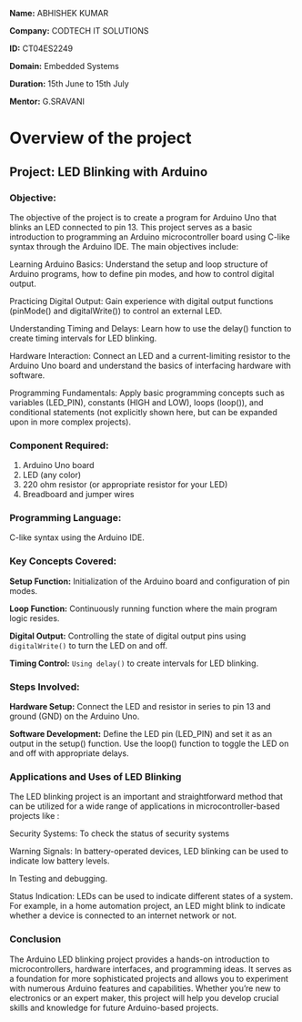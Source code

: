 **Name:** ABHISHEK KUMAR

**Company:** CODTECH IT SOLUTIONS

**ID:** CT04ES2249

**Domain:** Embedded Systems

**Duration:** 15th June to 15th July

**Mentor:** G.SRAVANI


#  **Overview of the project**
##   Project: LED Blinking with Arduino
###  Objective:
The objective of the project is to create a program for Arduino Uno that blinks an LED connected to pin 13. This project serves as a basic introduction to programming an Arduino microcontroller board using C-like syntax through the Arduino IDE. The main objectives include:

Learning Arduino Basics: Understand the setup and loop structure of Arduino programs, how to define pin modes, and how to control digital output.

Practicing Digital Output: Gain experience with digital output functions (pinMode() and digitalWrite()) to control an external LED.

Understanding Timing and Delays: Learn how to use the delay() function to create timing intervals for LED blinking.

Hardware Interaction: Connect an LED and a current-limiting resistor to the Arduino Uno board and understand the basics of interfacing hardware with software.

Programming Fundamentals: Apply basic programming concepts such as variables (LED_PIN), constants (HIGH and LOW), loops (loop()), and conditional statements (not explicitly shown here, but can be expanded upon in more complex projects).

###  Component Required:
1. Arduino Uno board
2. LED (any color)
3. 220 ohm resistor (or appropriate resistor for your LED)
4. Breadboard and jumper wires

### Programming Language: 
C-like syntax using the Arduino IDE.

###  Key Concepts Covered:
**Setup Function:** Initialization of the Arduino board and configuration of pin modes.

**Loop Function:** Continuously running function where the main program logic resides.

**Digital Output:** Controlling the state of digital output pins using `digitalWrite()` to turn the LED on and off.

**Timing Control:** `Using delay()` to create intervals for LED blinking.

###  Steps Involved:

**Hardware Setup:** Connect the LED and resistor in series to pin 13 and ground (GND) on the Arduino Uno.

**Software Development:**
Define the LED pin (LED_PIN) and set it as an output in the setup() function.
Use the loop() function to toggle the LED on and off with appropriate delays.

###  Applications and Uses of LED Blinking
The LED blinking project is an important and straightforward method that can be utilized for a wide range of applications in microcontroller-based projects like :

Security Systems: To check the status of security systems

Warning Signals: In battery-operated devices, LED blinking can be used to indicate low battery levels.

In Testing and debugging.

Status Indication: LEDs can be used to indicate different states of a system. For example, in a home automation project, an LED might blink to indicate whether a device is connected to an internet network or not.

### Conclusion
The Arduino LED blinking project provides a hands-on introduction to microcontrollers, hardware interfaces, and programming ideas. It serves as a foundation for more sophisticated projects and allows you to 
experiment with numerous Arduino features and capabilities. Whether you’re new to electronics or an expert maker, this project will help you develop crucial skills and knowledge for future Arduino-based projects.

